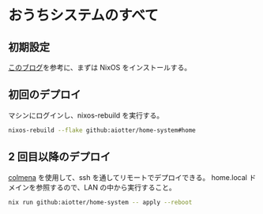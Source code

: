 # おうちシステムのすべて

## 初期設定

[このブログ](https://blog.ymgyt.io/entry/homeserver-with-nixos-and-raspberrypi-install-nixos/)を参考に、まずは NixOS をインストールする。

## 初回のデプロイ

マシンにログインし、nixos-rebuild を実行する。

```bash
nixos-rebuild --flake github:aiotter/home-system#home
```

## 2 回目以降のデプロイ

[colmena](https://github.com/zhaofengli/colmena) を使用して、ssh を通してリモートでデプロイできる。
home.local ドメインを参照するので、LAN の中から実行すること。

```bash
nix run github:aiotter/home-system -- apply --reboot
```
